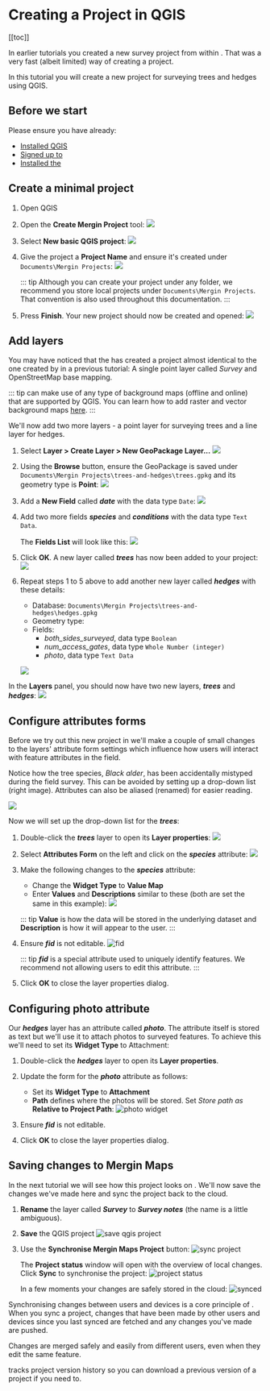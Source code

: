 # Creating a Project in QGIS

[[toc]]

In earlier tutorials you created a new survey project from within <MobileAppName />. That was a very fast (albeit limited) way of creating a <MainPlatformName /> project.

In this tutorial you will create a new project for surveying trees and hedges using QGIS.  

## Before we start
Please ensure you have already:
* [Installed QGIS](../../setup/install-qgis/index.md)
* [Signed up to <MainPlatformName />](../../setup/sign-up-to-mergin-maps/index.md)
* [Installed the <QGISPluginName />](../../setup/install-mergin-maps-plugin-for-qgis/index.md)


## Create a minimal project
1. Open QGIS
2. Open the **Create Mergin Project** tool:
   ![](./qgis-create-mergin-project.jpg)

3. Select **New basic QGIS project**:
   ![](./mergin-plugin-new-basic-project.jpg)

4. Give the project a **Project Name** and ensure it's created under `Documents\Mergin Projects`:
   ![](./mergin-plugin-create-new-mergin-project.jpg)

   ::: tip
   Although you can create your <MainPlatformName /> project under any folder, we recommend you store local projects under `Documents\Mergin Projects`. That convention is also used throughout this documentation.
   :::

5. Press **Finish**. Your new project should now be created and opened:
   ![](./mergin-plugin-basic-project-opened.jpg)


## Add layers
You may have noticed that the <QGISPluginName /> has created a project almost identical to the one created by <MobileAppName /> in a previous tutorial: A single point layer called *Survey* and OpenStreetMap base mapping.

::: tip
<MobileAppName /> can make use of any type of background maps (offline and online) that are supported by QGIS. 
You can learn how to add raster and vector background maps [here](../../gis/settingup_background_map.md).
:::

We'll now add two more layers - a point layer for surveying trees and a line layer for hedges.

1. Select **Layer > Create Layer > New GeoPackage Layer...**
   ![](./qgis-new-geopackage-layer.jpg)

2. Using the **Browse** button, ensure the GeoPackage is saved under `Documents\Mergin Projects\trees-and-hedges\trees.gpkg` and its geometry type is **Point**:
   ![](./qgis-geopackage-filename.jpg)

3. Add a **New Field** called ***date*** with the data type `Date`:
   ![](./qgis-geopackage-date.jpg)

4. Add two more fields ***species*** and ***conditions*** with the data type `Text Data`. 

   The **Fields List** will look like this:
   ![](./qgis-geopackage-full-fields-list.jpg)

5. Click **OK**. A new layer called ***trees*** has now been added to your project:
   ![](./qgis-new-layer-trees.jpg)

6. Repeat steps 1 to 5 above to add another new layer called ***hedges*** with these details:
   - Database: `Documents\Mergin Projects\trees-and-hedges\hedges.gpkg`
   - Geometry type: <NoSpellcheck id="LineString" />
   - Fields:
      - *both_sides_surveyed*, data type `Boolean`
      - *num_access_gates*, data type `Whole Number (integer)`
      - *photo*, data type `Text Data`
   
   ![](./qgis-geopackage-filename2.jpg)
   
In the **Layers** panel, you should now have two new layers, ***trees*** and ***hedges***:
![](./qgis-new-layer-trees-and-hedges.jpg)


## Configure attributes forms
Before we try out this new project in <MobileAppName /> we'll make a couple of small changes to the layers' attribute form settings which influence how users will interact with feature attributes in the field.

Notice how the tree species, *Black alder*, has been accidentally mistyped during the field survey. This can be avoided by setting up a drop-down list (right image). Attributes can also be aliased (renamed) for easier reading. 

![](./qgis-edit-att-forms-1.jpg)

Now we will set up the drop-down list for the ***trees***:
1. Double-click the ***trees*** layer to open its **Layer properties**:
   ![](./qgis-layer-trees.jpg)

2. Select **Attributes Form** on the left and click on the ***species*** attribute:
   ![](./qgis-tree-attributes-form-1.jpg)

4. Make the following changes to the ***species*** attribute:
   - Change the **Widget Type** to **Value Map**
   - Enter **Values** and **Descriptions** similar to these (both are set the same in this example):
   ![](./qgis-tree-value-map.jpg)

   ::: tip
   **Value** is how the data will be stored in the underlying dataset and **Description** is how it will appear to the user.
   :::

5. Ensure ***fid*** is not editable. 
   ![fid](./qgis-tree-attributes-form-2.jpg)

   ::: tip
   ***fid*** is a special attribute used to uniquely identify features. We recommend not allowing users to edit this attribute.
   :::
     
6. Click **OK** to close the layer properties dialog.

## Configuring photo attribute

Our ***hedges*** layer has an attribute called ***photo***. The attribute itself is stored as text but we'll use it to attach photos to surveyed features. To achieve this we'll need to set its **Widget Type** to Attachment:

1. Double-click the ***hedges*** layer to open its **Layer properties**.
2. Update the form for the ***photo*** attribute as follows:
   - Set its **Widget Type** to **Attachment**
   - **Path** defines where the photos will be stored. Set *Store path as* **Relative to Project Path**:
   ![photo widget](./qgis-hedge-attributes-form-1.jpg) 

4. Ensure ***fid*** is not editable.
5. Click **OK** to close the layer properties dialog.

## Saving changes to Mergin Maps
In the next tutorial we will see how this project looks on <MobileAppName />. We'll now save the changes we've made here and sync the project back to the cloud.

1. **Rename** the layer called ***Survey*** to ***Survey notes*** (the name is a little ambiguous).
2. **Save** the QGIS project
   ![save qgis project](./qgis-project-save.jpg)

3. Use the **Synchronise Mergin Maps Project** button:
   ![sync project](./qgis-sync-mergin-project.jpg)
   
   The **Project status** window will open with the overview of local changes. Click **Sync** to synchronise the project:
   ![project status](./qgis-sync-mergin-project-status.jpg)
 
   In a few moments your changes are safely stored in the cloud:
   ![synced](./qgis-project-synced.jpg)

Synchronising changes between users and devices is a core principle of <MainPlatformName />. When you sync a project, changes that have been made by other users and devices since you last synced are fetched and any changes you've made are pushed.

Changes are merged safely and easily from different users, even when they edit the same feature. 

<MainPlatformName /> tracks project version history so you can download a previous version of a project if you need to.


